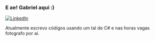 ### E ae! Gabriel aqui :)

[![LinkedIn](https://img.shields.io/badge/LinkedIn-000000?style=for-the-badge&logo=linkedin&logoColor=white)](https://www.linkedin.com/in/gabrieldesenvolvedor/)

Atualmente escrevo códigos usando um tal de C# e nas horas vagas fotografo por aí.
